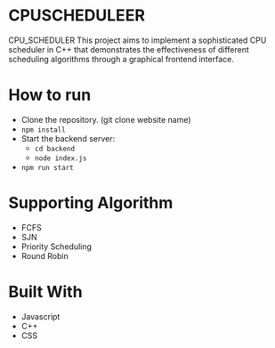 # CPUSCHEDULEER
CPU_SCHEDULER
This project aims to implement a sophisticated CPU scheduler in C++ that demonstrates the effectiveness of different scheduling algorithms through a graphical frontend interface.

# How to run 
 - Clone the repository. (git clone website name)
  - `npm install`
  - Start the backend server:
    - `cd backend`
    - `node index.js`
  - `npm run start`

# Supporting Algorithm
  - FCFS
  - SJN
  - Priority Scheduling 
  - Round Robin

# Built With
  - Javascript
  - C++
  - CSS
